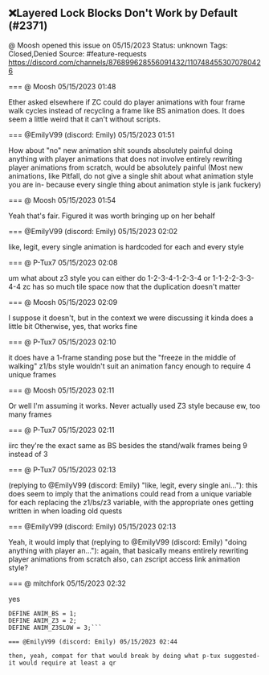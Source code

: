 ## ❌Layered Lock Blocks Don't Work by Default (#2371)
@ Moosh opened this issue on 05/15/2023
Status: unknown
Tags: Closed,Denied
Source: #feature-requests https://discord.com/channels/876899628556091432/1107484553070780426


=== @ Moosh 05/15/2023 01:48

Ether asked elsewhere if ZC could do player animations with four frame walk cycles instead of recycling a frame like BS animation does. It does seem a little weird that it can't without scripts.

=== @EmilyV99 (discord: Emily) 05/15/2023 01:51

How about "no"
new animation shit sounds absolutely painful
doing anything with player animations that does not involve entirely rewriting player animations from scratch, would be absolutely painful
(Most new animations, like Pitfall, do not give a single shit about what animation style you are in- because every single thing about animation style is jank fuckery)

=== @ Moosh 05/15/2023 01:54

Yeah that's fair. Figured it was worth bringing up on her behalf

=== @EmilyV99 (discord: Emily) 05/15/2023 02:02

like, legit, every single animation is hardcoded for each and every style

=== @ P-Tux7 05/15/2023 02:08

um
what about z3 style
you can either do 1-2-3-4-1-2-3-4 or 1-1-2-2-3-3-4-4
zc has so much tile space now that the duplication doesn't matter

=== @ Moosh 05/15/2023 02:09

I suppose it doesn't, but in the context we were discussing it kinda does a little bit
Otherwise, yes, that works fine

=== @ P-Tux7 05/15/2023 02:10

it does have a 1-frame standing pose but the "freeze in the middle of walking" z1/bs style wouldn't suit an animation fancy enough to require 4 unique frames

=== @ Moosh 05/15/2023 02:11

Or well I'm assuming it works. Never actually used Z3 style because ew, too many frames

=== @ P-Tux7 05/15/2023 02:11

iirc they're the exact same as BS besides the stand/walk frames being 9 instead of 3

=== @ P-Tux7 05/15/2023 02:13

(replying to @EmilyV99 (discord: Emily) "like, legit, every single ani…"): this does seem to imply that the animations could read from a unique variable for each replacing the z1/bs/z3 variable, with the appropriate ones getting written in when loading old quests

=== @EmilyV99 (discord: Emily) 05/15/2023 02:13

Yeah, it would imply that
(replying to @EmilyV99 (discord: Emily) "doing anything with player an…"): again,
that basically means entirely rewriting player animations from scratch
also, can zscript access link animation style?

=== @ mitchfork 05/15/2023 02:32

yes
```DEFINE ANIM_ORIG = 0; //Animation styles nk
DEFINE ANIM_BS = 1;
DEFINE ANIM_Z3 = 2;
DEFINE ANIM_Z3SLOW = 3;```

=== @EmilyV99 (discord: Emily) 05/15/2023 02:44

then, yeah, compat for that would break by doing what p-tux suggested- it would require at least a qr
